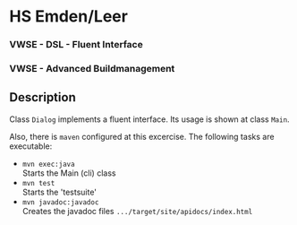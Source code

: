 # HS Emden/Leer
### VWSE - DSL - Fluent Interface  
### VWSE - Advanced Buildmanagement

## Description

Class `Dialog` implements a fluent interface.
Its usage is shown at class `Main`.

Also, there is `maven` configured at this excercise.
The following tasks are executable:
* `mvn exec:java`  
   Starts the Main (cli) class
* `mvn test`  
    Starts the 'testsuite'   
* `mvn javadoc:javadoc`  
   Creates the javadoc files `.../target/site/apidocs/index.html`